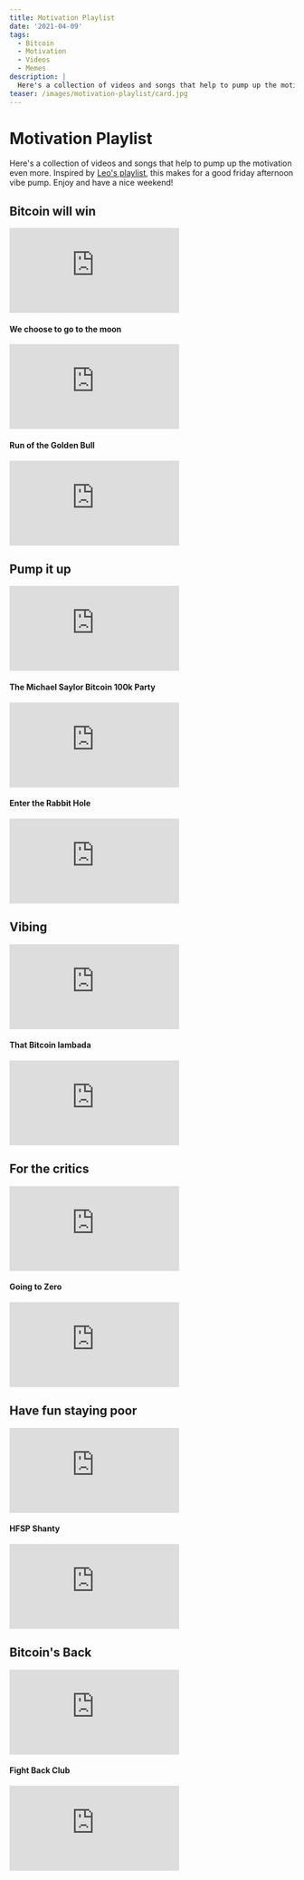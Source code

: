 ```yaml
---
title: Motivation Playlist
date: '2021-04-09'
tags:
  - Bitcoin
  - Motivation
  - Videos
  - Memes
description: |
  Here's a collection of videos and songs that help to pump up the motivation even more.
teaser: /images/motivation-playlist/card.jpg
---
```

# Motivation Playlist

Here's a collection of videos and songs that help to pump up the motivation even more.
Inspired by [Leo's playlist](https://leo-mattes.com/pump-it-up/), this makes for a good friday afternoon vibe pump.
Enjoy and have a nice weekend!

## Bitcoin will win

<div class="ytEmbed">
  <iframe src="https://www.youtube.com/embed/cUolP-RPvOE" frameborder="0" allow="autoplay;encrypted-media;" allowfullscreen></iframe>
</div>

#### We choose to go to the moon

<div class="ytEmbed">
  <iframe src="https://www.youtube.com/embed/4P6F1V7a_i4" frameborder="0" allow="autoplay;encrypted-media;" allowfullscreen></iframe>
</div>

#### Run of the Golden Bull

<div class="ytEmbed">
  <iframe src="https://www.youtube.com/embed/nJeddv1QbeQ" frameborder="0" allow="autoplay;encrypted-media;" allowfullscreen></iframe>
</div>

## Pump it up

<div class="ytEmbed">
  <iframe src="https://www.youtube.com/embed/k001JX-D-dA" frameborder="0" allow="autoplay;encrypted-media;" allowfullscreen></iframe>
</div>

#### The Michael Saylor Bitcoin 100k Party

<div class="ytEmbed">
  <iframe src="https://www.youtube.com/embed/6DZq_-63jgk" frameborder="0" allow="autoplay;encrypted-media;" allowfullscreen></iframe>
</div>

#### Enter the Rabbit Hole

<div class="ytEmbed">
  <iframe src="https://www.youtube.com/embed/vpjAtP-BOOU" frameborder="0" allow="autoplay;encrypted-media;" allowfullscreen></iframe>
</div>

## Vibing

<div class="ytEmbed">
  <iframe src="https://www.youtube.com/embed/109WLnpYkqE" frameborder="0" allow="autoplay;encrypted-media;" allowfullscreen></iframe>
</div>

#### That Bitcoin​ lambada

<div class="ytEmbed">
  <iframe src="https://www.youtube.com/embed/XkQP1WLJZtk" frameborder="0" allow="autoplay;encrypted-media;" allowfullscreen></iframe>
</div>

## For the critics

<div class="ytEmbed">
  <iframe src="https://www.youtube.com/embed/zfM3qEDl1qE" frameborder="0" allow="autoplay;encrypted-media;" allowfullscreen></iframe>
</div>

#### Going to Zero

<div class="ytEmbed">
  <iframe src="https://www.youtube.com/embed/lbJxuxIpc_g" frameborder="0" allow="autoplay;encrypted-media;" allowfullscreen></iframe>
</div>

## Have fun staying poor

<div class="ytEmbed">
  <iframe src="https://www.youtube.com/embed/i9cDyhho4nk" frameborder="0" allow="autoplay;encrypted-media;" allowfullscreen></iframe>
</div>

#### HFSP Shanty

<div class="ytEmbed">
  <iframe src="https://www.youtube.com/embed/tXTp7iz-HQk" frameborder="0" allow="autoplay;encrypted-media;" allowfullscreen></iframe>
</div>

## Bitcoin's Back

<div class="ytEmbed">
  <iframe src="https://www.youtube.com/embed/Vz9iCgiSZrM" frameborder="0" allow="autoplay;encrypted-media;" allowfullscreen></iframe>
</div>

#### Fight Back Club

<div class="ytEmbed">
  <iframe src="https://www.youtube.com/embed/fT_lQrGCo2w" frameborder="0" allow="autoplay;encrypted-media;" allowfullscreen></iframe>
</div>

